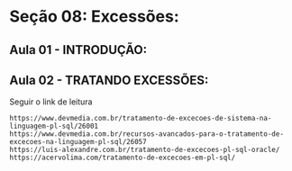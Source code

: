 # Seção 08: Excessões:

## Aula 01 - INTRODUÇÃO:

## Aula 02 - TRATANDO EXCESSÕES:
Seguir o link de leitura

    https://www.devmedia.com.br/tratamento-de-excecoes-de-sistema-na-linguagem-pl-sql/26001
    https://www.devmedia.com.br/recursos-avancados-para-o-tratamento-de-excecoes-na-linguagem-pl-sql/26057
    https://luis-alexandre.com.br/tratamento-de-excecoes-pl-sql-oracle/
    https://acervolima.com/tratamento-de-excecoes-em-pl-sql/
